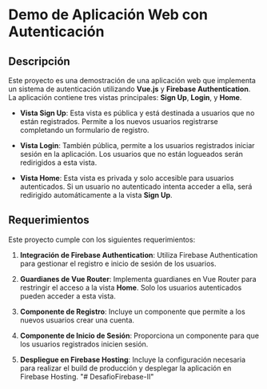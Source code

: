 # Demo de Aplicación Web con Autenticación

## Descripción

Este proyecto es una demostración de una aplicación web que implementa un sistema de autenticación utilizando **Vue.js** y **Firebase Authentication**. La aplicación contiene tres vistas principales: **Sign Up**, **Login**, y **Home**. 

- **Vista Sign Up**: Esta vista es pública y está destinada a usuarios que no están registrados. Permite a los nuevos usuarios registrarse completando un formulario de registro.
  
- **Vista Login**: También pública, permite a los usuarios registrados iniciar sesión en la aplicación. Los usuarios que no están logueados serán redirigidos a esta vista.

- **Vista Home**: Esta vista es privada y solo accesible para usuarios autenticados. Si un usuario no autenticado intenta acceder a ella, será redirigido automáticamente a la vista **Sign Up**.

## Requerimientos

Este proyecto cumple con los siguientes requerimientos:

1. **Integración de Firebase Authentication**: Utiliza Firebase Authentication para gestionar el registro e inicio de sesión de los usuarios.
  
2. **Guardianes de Vue Router**: Implementa guardianes en Vue Router para restringir el acceso a la vista **Home**. Solo los usuarios autenticados pueden acceder a esta vista.

3. **Componente de Registro**: Incluye un componente que permite a los nuevos usuarios crear una cuenta.

4. **Componente de Inicio de Sesión**: Proporciona un componente para que los usuarios registrados inicien sesión.

5. **Despliegue en Firebase Hosting**: Incluye la configuración necesaria para realizar el build de producción y desplegar la aplicación en Firebase Hosting.
"# DesafioFirebase-II" 
